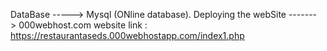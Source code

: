 DataBase -----> Mysql (ONline database). 
Deploying the webSite -------> 000webhost.com
website link : https://restaurantaseds.000webhostapp.com/index1.php
